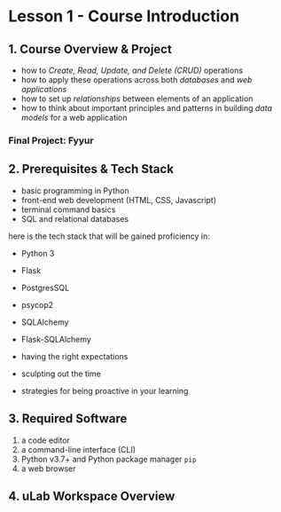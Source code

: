 # Lesson 1 - Course Introduction

## 1. Course Overview & Project
- how to *Create, Read, Update, and Delete (CRUD)* operations
- how to apply these operations across both *databases* and *web applications*
- how to set up *relationships* between elements of an application
- how to think about important principles and patterns in building *data models* for a web application

### Final Project: Fyyur


## 2. Prerequisites & Tech Stack
- basic programming in Python
- front-end web development (HTML, CSS, Javascript)
- terminal command basics
- SQL and relational databases

here is the tech stack that will be gained proficiency in:
- Python 3
- Flask
- PostgresSQL
- psycop2
- SQLAlchemy
- Flask-SQLAlchemy

- having the right expectations
- sculpting out the time
- strategies for being proactive in your learning

## 3. Required Software
1. a code editor
2. a command-line interface (CLI)
3. Python v3.7+ and Python package manager ```pip```
4. a web browser

## 4. uLab Workspace Overview
